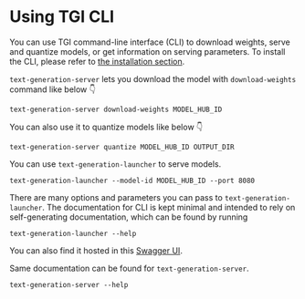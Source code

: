 # Using TGI CLI

You can use TGI command-line interface (CLI) to download weights, serve and quantize models, or get information on serving parameters. To install the CLI, please refer to [the installation section](./installation#install-cli).

`text-generation-server` lets you download the model with `download-weights` command like below 👇 

```shell
text-generation-server download-weights MODEL_HUB_ID
```

You can also use it to quantize models like below 👇 

```shell
text-generation-server quantize MODEL_HUB_ID OUTPUT_DIR 
```

You can use `text-generation-launcher` to serve models. 

```shell
text-generation-launcher --model-id MODEL_HUB_ID --port 8080
```

There are many options and parameters you can pass to `text-generation-launcher`. The documentation for CLI is kept minimal and intended to rely on self-generating documentation, which can be found by running 

```shell
text-generation-launcher --help
``` 

You can also find it hosted in this [Swagger UI](https://huggingface.github.io/text-generation-inference/).

Same documentation can be found for `text-generation-server`.

```shell
text-generation-server --help
```
